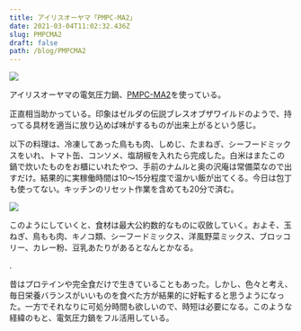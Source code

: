 ```yaml
---
title: アイリスオーヤマ「PMPC-MA2」
date: 2021-03-04T11:02:32.436Z
slug: PMPCMA2
draft: false
path: /blog/PMPCMA2
---
```

![](https://i.imgur.com/9shAvz1.jpg)

アイリスオーヤマの電気圧力鍋、[PMPC-MA2](https://amzn.to/3891kKU)を使っている。

正直相当助かっている。印象はゼルダの伝説ブレスオブザワイルドのようで、持ってる具材を適当に放り込めば味がするものが出来上がるという感じ。

以下の料理は、冷凍してあった鳥もも肉、しめじ、たまねぎ、シーフードミックスをいれ、トマト缶、コンソメ、塩胡椒を入れたら完成した。白米はまたこの鍋で炊いたものをお櫃にいれたやつ、手前のナムルと奥の沢庵は常備菜なので出すだけ。結果的に実稼働時間は10〜15分程度で温かい飯が出てくる。今日は包丁も使ってない。キッチンのリセット作業を含めても20分で済む。

![](https://i.imgur.com/C9zJrHf.jpg)

このようにしていくと、食材は最大公約数的なものに収斂していく。およそ、玉ねぎ、鳥もも肉、キノコ類、シーフードミックス、洋風野菜ミックス、ブロッコリー、カレー粉、豆乳あたりがあるとなんとかなる。

.

昔はプロテインや完全食だけで生きていることもあった。しかし、色々と考え、毎日栄養バランスがいいものを食べた方が結果的に好転すると思うようになった。一方でそれなりに可処分時間も欲しいので、時短は必要になる。このような経緯のもと、電気圧力鍋をフル活用している。